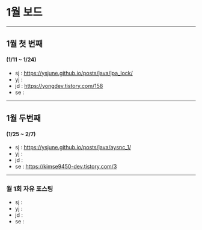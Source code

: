 # 1월 보드 

------

## 1월 첫  번째

#### (1/11 ~ 1/24)

- sj : https://ysjune.github.io/posts/java/jpa_lock/
- yj :
- jd : https://yongdev.tistory.com/158
- se :



------

## 1월 두번째

#### (1/25 ~ 2/7)

- sj : https://ysjune.github.io/posts/java/aysnc_1/
- yj :
- jd : 
- se : https://kimse9450-dev.tistory.com/3

------

### 월 1회 자유 포스팅

- sj : 
- yj :
- jd : 
- se :
